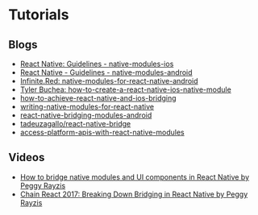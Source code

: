
# Tutorials

## <a name="Blogs">Blogs</a>

- [React Native: Guidelines - native-modules-ios](https://facebook.github.io/react-native/docs/native-modules-ios.html)
- [React Native - Guidelines - native-modules-android](https://www.decoide.org/react-native/docs/native-modules-android.html)
- [Infinite.Red: native-modules-for-react-native-android](https://shift.infinite.red/native-modules-for-react-native-android-ac05dbda800d)
- [Tyler Buchea: how-to-create-a-react-native-ios-native-module](http://blog.tylerbuchea.com/how-to-create-a-react-native-ios-native-module/)
- [how-to-achieve-react-native-and-ios-bridging](http://www.tothenew.com/blog/how-to-achieve-react-native-and-ios-bridging/)
- [writing-native-modules-for-react-native](https://www.promptworks.com/blog/writing-native-modules-for-react-native)
- [react-native-bridging-modules-android](http://www.codepool.biz/react-native-bridging-modules-android.html)
- [tadeuzagallo/react-native-bridge](https://tadeuzagallo.com/blog/react-native-bridge/)
- [access-platform-apis-with-react-native-modules](https://www.sitepoint.com/access-platform-apis-with-react-native-modules/)

## <a name="Videos">Videos</a>

- [How to bridge native modules and UI components in React Native by Peggy Rayzis](https://www.youtube.com/watch?v=OrIIPNEjQfs)
- [Chain React 2017: Breaking Down Bridging in React Native by Peggy Rayzis
](https://www.youtube.com/watch?v=GiUo88TGebs)